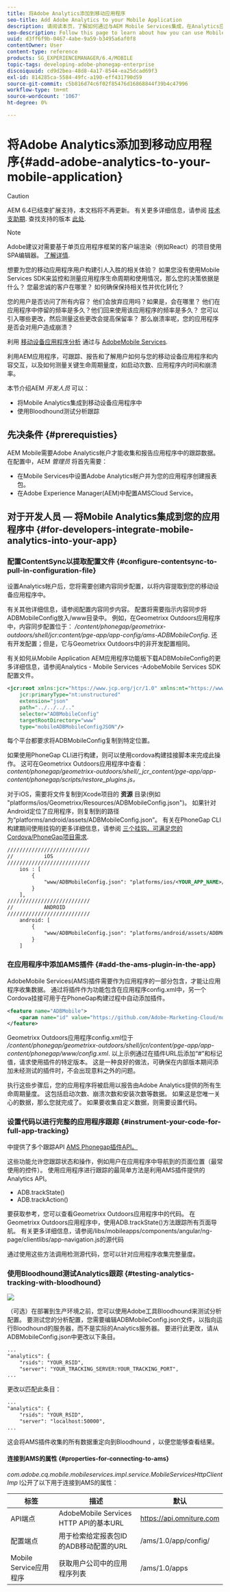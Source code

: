 ```yaml
---
title: 将Adobe Analytics添加到移动应用程序
seo-title: Add Adobe Analytics to your Mobile Application
description: 请阅读本页，了解如何通过与AEM Mobile Services集成，在Analytics应用程序中使用Mobile App Analytics。
seo-description: Follow this page to learn about how you can use Mobile App Analytics in your AEM Apps by integrating with Adobe Mobile Services.
uuid: d3ff6f9b-0467-4abe-9a59-b3495a6af0f8
contentOwner: User
content-type: reference
products: SG_EXPERIENCEMANAGER/6.4/MOBILE
topic-tags: developing-adobe-phonegap-enterprise
discoiquuid: cd9d2bea-48d8-4a17-8544-ea25dcad69f3
exl-id: 814285ca-5584-49fc-a190-eff431790d59
source-git-commit: c5b816d74c6f02f85476d16868844f39b4c47996
workflow-type: tm+mt
source-wordcount: '1067'
ht-degree: 0%

---
```


# 将Adobe Analytics添加到移动应用程序{#add-adobe-analytics-to-your-mobile-application}

>[!CAUTION]
>
>AEM 6.4已结束扩展支持，本文档将不再更新。 有关更多详细信息，请参阅 [技术支助期](https://helpx.adobe.com/cn/support/programs/eol-matrix.html). 查找支持的版本 [此处](https://experienceleague.adobe.com/docs/).

>[!NOTE]
>
>Adobe建议对需要基于单页应用程序框架的客户端渲染（例如React）的项目使用SPA编辑器。 [了解详情](/help/sites-developing/spa-overview.md).

想要为您的移动应用程序用户构建引人入胜的相关体验？ 如果您没有使用Mobile Services SDK来监控和测量应用程序生命周期和使用情况，那么您的决策依据是什么？ 您最忠诚的客户在哪里？ 如何确保保持相关性并优化转化？

您的用户是否访问了所有内容？ 他们会放弃应用吗？如果是，会在哪里？ 他们在应用程序中停留的频率是多久？他们回来使用该应用程序的频率是多久？ 您可以引入哪些更改，然后测量这些更改会提高保留率？ 那么崩溃率呢，您的应用程序是否会对用户造成崩溃？

利用 [移动设备应用程序分析](https://www.adobe.com/ca/solutions/digital-analytics/mobile-web-apps-analytics.html) 通过与 [AdobeMobile Services](https://www.adobe.com/marketing-cloud/mobile-marketing.html).

利用AEM应用程序，可跟踪、报告和了解用户如何与您的移动设备应用程序和内容交互，以及如何测量关键生命周期量度，如启动次数、应用程序内时间和崩溃率。

本节介绍AEM *开发人员* 可以：

* 将Mobile Analytics集成到移动设备应用程序中
* 使用Bloodhound测试分析跟踪

## 先决条件 {#prerequisties}

AEM Mobile需要Adobe Analytics帐户才能收集和报告应用程序中的跟踪数据。 在配置中，AEM *管理员* 将首先需要：

* 在Mobile Services中设置Adobe Analytics帐户并为您的应用程序创建报表包。
* 在Adobe Experience Manager(AEM)中配置AMSCloud Service。

## 对于开发人员 — 将Mobile Analytics集成到您的应用程序中 {#for-developers-integrate-mobile-analytics-into-your-app}

### 配置ContentSync以提取配置文件 {#configure-contentsync-to-pull-in-configuration-file}

设置Analytics帐户后，您将需要创建内容同步配置，以将内容提取到您的移动设备应用程序中。

有关其他详细信息，请参阅配置内容同步内容。 配置将需要指示内容同步将ADBMobileConfig放入/www目录中。 例如，在Geometrixx Outdoors应用程序中，内容同步配置位于： */content/phonegap/geometrixx-outdoors/shell/jcr:content/pge-app/app-config/ams-ADBMobileConfig*. 还有开发配置；但是，它与Geometrixx Outdoors中的非开发配置相同。

有关如何从Mobile Application AEM应用程序功能板下载ADBMobileConfig的更多详细信息，请参阅Analytics - Mobile Services -AdobeMobile Services SDK配置文件。

```xml
<jcr:root xmlns:jcr="https://www.jcp.org/jcr/1.0" xmlns:nt="https://www.jcp.org/jcr/nt/1.0"
    jcr:primaryType="nt:unstructured"
    extension="json"
    path="../../../.." 
    selector="ADBMobileConfig"
    targetRootDirectory="www"
    type="mobileADBMobileConfigJSON"/>
```

每个平台都要求将ADBMobileConfig复制到特定位置。

如果使用PhoneGap CLI进行构建，则可以使用cordova构建挂接脚本来完成此操作。 这可在Geometrixx Outdoors应用程序中查看：*content/phonegap/geometrixx-outdoors/shell/_jcr_content/pge-app/app-content/phonegap/scripts/restore_plugins.js。*

对于iOS，需要将文件复制到Xcode项目的 **资源** 目录(例如 &quot;platforms/ios/Geometrixx/Resources/ADBMobileConfig.json&quot;)。 如果针对Android定位了应用程序，则复制到的路径为“platforms/android/assets/ADBMobileConfig.json”。 有关在PhoneGap CLI构建期间使用挂钩的更多详细信息，请参阅 [三个挂钩，可满足您的Cordova/PhoneGap项目需求](https://devgirl.org/2013/11/12/three-hooks-your-cordovaphonegap-project-needs/).

```xml
///////////////////////////
//          iOS
///////////////////////////
    ios : [
        {
            "www/ADBMobileConfig.json": "platforms/ios/<YOUR_APP_NAME>/Resources/ADBMobileConfig.json"
        }
    ],
///////////////////////////
//          ANDROID
///////////////////////////
    android: [
        {
            "www/ADBMobileConfig.json": "platforms/android/assets/ADBMobileConfig.json"
        }
    ]
```

### 在应用程序中添加AMS插件 {#add-the-ams-plugin-in-the-app}

AdobeMobile Services(AMS)插件需要作为应用程序的一部分包含，才能让应用程序收集数据。 通过将插件作为功能包含在应用程序config.xml中，另一个Cordova挂接可用于在PhoneGap构建过程中自动添加插件。

```xml
<feature name="ADBMobile">
    <param name="id" value="https://github.com/Adobe-Marketing-Cloud/mobile-services#0482f9cedf90c98a8d4b07219ece1933b2e46a60"/>
</feature>
```

Geometrixx Outdoors应用程序config.xml位于 */content/phonegap/geometrixx-outdoors/shell/jcr/content/pge-app/app-content/phonegap/www/config.xml*. 以上示例通过在插件URL后添加“#”和标记值，请求使用插件的特定版本。 这是一种良好的做法，可确保在内部版本期间添加未经测试的插件时，不会出现意料之外的问题。

执行这些步骤后，您的应用程序将被启用以报告由Adobe Analytics提供的所有生命周期量度。 这包括启动次数、崩溃次数和安装次数等数据。 如果这是您唯一关心的数据，那么您就完成了。 如果要收集自定义数据，则需要设置代码。

### 设置代码以进行完整的应用程序跟踪 {#instrument-your-code-for-full-app-tracking}

中提供了多个跟踪API [AMS Phonegap插件API。](https://experienceleague.adobe.com/docs/mobile-services/ios/phonegap-ios/phonegap-methods.html)

这些功能允许您跟踪状态和操作，例如用户在应用程序中导航到的页面位置（最常使用的控件）。 使用应用程序进行跟踪的最简单方法是利用AMS插件提供的Analytics API。

* ADB.trackState()
* ADB.trackAction()

要获取参考，您可以查看Geometrixx Outdoors应用程序中的代码。 在Geometrixx Outdoors应用程序中，使用ADB.trackState()方法跟踪所有页面导航。 有关更多详细信息，请参阅/libs/mobileapps/components/angular/ng-page/clientlibs/app-navigation.js的源代码

通过使用这些方法调用检测源代码，您可以针对应用程序收集完整量度。

### 使用Bloodhound测试Analytics跟踪  {#testing-analytics-tracking-with-bloodhound}

![](do-not-localize/chlimage_1.jpeg)

<!--NOTE TO WRITER: Reference to Bloodhound no longer valid. Bloodhound is EOL. Russell Whitchurch can provide details/alternate options.-->

（可选）在部署到生产环境之前，您可以使用Adobe工具Bloodhound来测试分析配置。 要测试您的分析配置，您需要编辑ADBMobileConfig.json文件，以指向运行Bloodhound的服务器，而不是实际的Analytics服务器。 要进行此更改，请从ADBMobileConfig.json中更改以下条目。

```xml
...
"analytics": {
    "rsids": "YOUR_RSID",
    "server": "YOUR_TRACKING_SERVER:YOUR_TRACKING_PORT",
...
```

更改以匹配此条目：

```xml
...
"analytics": {
    "rsids": "YOUR_RSID",
    "server": "localhost:50000",
...
```

这会将AMS插件收集的所有数据重定向到Bloodhound ，以便您能够查看结果。

#### 连接到AMS的属性 {#properties-for-connecting-to-ams}

*com.adobe.cq.mobile.mobileservices.impl.service.MobileServicesHttpClientImp* l公开了以下用于连接到AMS的属性：

| **标签** | **描述** | **默认** |
|---|---|---|
| API端点 | AdobeMobile Services HTTP API的基本URL | https://api.omniture.com |
| 配置端点 | 用于检索给定报表包ID的ADB移动配置的URL | /ams/1.0/app/config/ |
| Mobile Service应用程序 | 获取用户公司中的应用程序列表 | /ams/1.0/apps |
